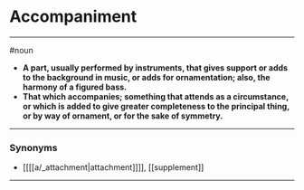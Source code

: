 # Accompaniment
---
#noun
- **A part, usually performed by instruments, that gives support or adds to the background in music, or adds for ornamentation; also, the harmony of a figured bass.**
- **That which accompanies; something that attends as a circumstance, or which is added to give greater completeness to the principal thing, or by way of ornament, or for the sake of symmetry.**
---
### Synonyms
- [[[[a/_attachment|attachment]]]], [[supplement]]
---
